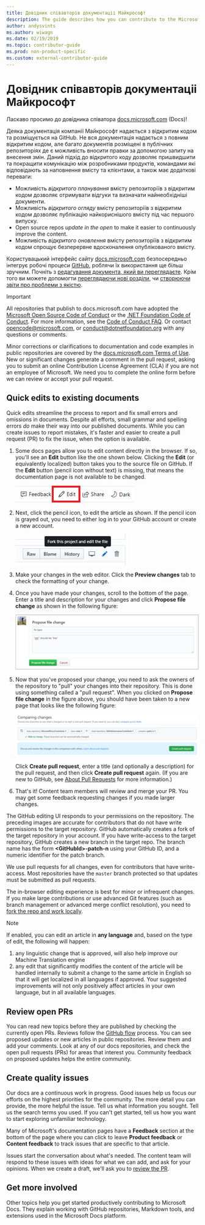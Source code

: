 ```yaml
---
title: Довідник співавторів документаціі Майкрософт
description: The guide describes how you can contribute to the Microsoft documentation site docs.microsoft.com. Довідник описує як взяти участь в створенні документації Майкрософт.
author: andysvints
ms.author: wiwagn
ms.date: 02/19/2019
ms.topic: contributor-guide
ms.prod: non-product-specific
ms.custom: external-contributor-guide
---
```


# Довідник співавторів документаціі Майкрософт

Ласкаво просимо до довідника співатора [docs.microsoft.com](https://docs.microsoft.com) (Docs)!

Деяка документація компанії Майкрософт надається з відкритим кодом та розміщується на GitHub. Не вся документація надається з повним відкритим кодом, але багато документів розміщені в публічних репозиторіях де є можливість вносити правки за допомогою запиту на внесення змін. Даний підхід до відкритого коду дозволяє пришвидшити та покращити комунікацію між розробниками продуктів, командами які відповідають за наповнення вмісту та клієнтами, а також має додаткові переваги: 

- Можливість  _відкритого планування_ вмісту репозиторіїв з відкритим кодом дозволяє отримувати відгуки та визначати  найнеобхідніші документи.
- Можливість _відкритого огляду_ вмісту репозиторіїв з відкритим кодом дозволяє публікацію найкориснішого вмісту під час першого випуску.
- Open source repos _update in the open_ to make it easier to continuously improve the content.
- Можливість _відкритого оновлення_ вмісту репозиторіїв з відкритим кодом спрощує безперервне вдосконалення опублікованого вмісту.

Користувацький інтерфейс сайту [docs.microsoft.com](https://docs.microsoft.com) безпосередньо інтегрує робочі процеси [GitHub](https://github.com), роблячи їх використання ще більш зручним. Почніть з [редагування документа, який ви переглядаєте](#quick-edits-to-existing-documents). Крім того ви можете допомогти [переглядаючи нові розділи](#review-open-prs), чи [створюючи звіти про проблеми з якістю](#create-quality-issues). 

> [!IMPORTANT]
> All repositories that publish to docs.microsoft.com have adopted the [Microsoft Open Source Code of Conduct](https://opensource.microsoft.com/codeofconduct/) or the [.NET Foundation Code of Conduct](https://dotnetfoundation.org/code-of-conduct). For more information, see the [Code of Conduct FAQ](https://opensource.microsoft.com/codeofconduct/faq/). Or contact [opencode@microsoft.com](mailto:opencode@microsoft.com), or [conduct@dotnetfoundation.org](mailto:conduct@dotnetfoundation.org) with any questions or comments.<br>
>
> Minor corrections or clarifications to documentation and code examples in public repositories are covered by the [docs.microsoft.com Terms of Use](https://docs.microsoft.com/legal/termsofuse). New or significant changes generate a comment in the pull request, asking you to submit an online Contribution License Agreement (CLA) if you are not an employee of Microsoft. We need you to complete the online form before we can review or accept your pull request.

## Quick edits to existing documents

Quick edits streamline the process to report and fix small errors and omissions in documents. Despite all efforts, small grammar and spelling errors _do_ make their way into our published documents. While you can create issues to report mistakes, it's faster and easier to create a pull request (PR) to fix the issue, when the option is available.

1. Some docs pages allow you to edit content directly in the browser. If so, you'll see an **Edit** button like the one shown below. Clicking the **Edit** (or equivalently localized) button takes you to the source file on GitHub. If the **Edit** button (pencil icon without text) is missing, that means the documentation page is not available to be changed.

   ![Location of the Edit link](./media/index/edit-article.png)

2. Next, click the pencil icon, to edit the article as shown. If the pencil icon is grayed out, you need to either log in to your GitHub account or create a new account. 

   ![Location of the pencil icon](./media/index/edit-icon.png)


3. Make your changes in the web editor. Click the **Preview changes** tab to check the formatting of your change.

4. Once you have made your changes, scroll to the bottom of the page. Enter a title and description for your changes and click **Propose file change** as shown in the following figure:

   ![Propose file change](./media/index/submit-pull-request.png)

5. Now that you've proposed your change, you need to ask the owners of the repository to "pull" your changes into their repository. This is done using something called a "pull request". When you clicked on **Propose file change** in the figure above, you should have been taken to a new page that looks like the following figure:

   ![create pull request](media/index/create-pull-request.png)

   Click **Create pull request**, enter a title (and optionally a description) for the pull request, and then click **Create pull request** again. (If you are new to GitHub, see [About Pull Requests](https://help.github.com/en/articles/about-pull-requests) for more information.)

6. That's it! Content team members will review and merge your PR. You may get some feedback requesting changes if you made larger changes.

The GitHub editing UI responds to your permissions on the repository. The preceding images are accurate for contributors that do not have write permissions to the target repository. GitHub automatically creates a fork of the target repository in your account. If you have write-access to the target repository, GitHub creates a new branch in the target repo. The branch name has the form **\<GitHubId\>-patch-n** using your GitHub ID, and a numeric identifier for the patch branch.

We use pull requests for all changes, even for contributors that have write-access. Most repositories have the `master` branch protected so that updates must be submitted as pull requests.

The in-browser editing experience is best for minor or infrequent changes. If you make large contributions or use advanced Git features (such as branch management or advanced merge conflict resolution), you need to [fork the repo and work locally](how-to-write-workflows-major.md).

> [!NOTE]
> If enabled, you can edit an article in **any language** and, based on the type of edit, the following will happen:
> 1. any linguistic change that is approved, will also help improve our Machine Translation engine
> 2. any edit that significantly modifies the content of the article will be handled internally to submit a change to the same article in English so that it will get localized in all languages if approved.
> Your suggested improvements will not only positively affect articles in your own language, but in all available languages.

## Review open PRs

You can read new topics before they are published by checking the currently open PRs. Reviews follow the [GitHub flow](https://guides.github.com/introduction/flow/) process. You can see proposed updates or new articles in public repositories. Review them and add your comments. Look at any of our docs repositories, and check the open pull requests (PRs) for areas that interest you. Community feedback on proposed updates helps the entire community.

## Create quality issues

Our docs are a continuous work in progress. Good issues help us focus our efforts on the highest priorities for the community. The more detail you can provide, the more helpful the issue. Tell us what information you sought. Tell us the search terms you used. If you can't get started, tell us how you want to start exploring unfamiliar technology.

Many of Microsoft's documentation pages have a **Feedback** section at the bottom of the page where you can click to leave **Product feedback** or **Content feedback** to track issues that are specific to that article.

Issues start the conversation about what's needed. The content team will respond to these issues with ideas for what we can add, and ask for your opinions. When we create a draft, we'll ask you to [review the PR](#review-open-prs).

## Get more involved

Other topics help you get started productively contributing to Microsoft Docs. They explain working with GitHub repositories, Markdown tools, and extensions used in the Microsoft Docs platform.
